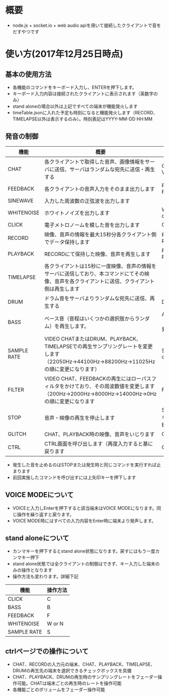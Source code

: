 # 概要
- node.js + socket.io + web audio apiを用いて接続したクライアントで音をだすやつです

# 使い方(2017年12月25日時点)
## 基本の使用方法
- 各機能のコマンドをキーボード入力し、ENTERを押下します。
- キーボード入力内容は接続されたクライアントに表示されます（英数字のみ）
- stand aloneの場合以外は上記ですべての端末が機能発火します
- timeTable.jsonに入れた予定も時刻になると機能発火します（RECORD、TIMELAPSE以外は表示するのみ）。時刻表記はYYYY-MM-DD HH:MM

## 発音の制御
 機能 | 概要 | 操作方法
----- | ---- | --------
CHAT | 各クライアントで取得した音声、画像情報をサーバに送信、サーバはランダムな宛先に送信・再生する | CHAT or VIDEOCHAT
FEEDBACK | 各クライアントの音声入力をそのまま出力します | FEEDBACK or FEED
SINEWAVE | 入力した周波数の正弦波を出力します | （数字を入力）
WHITENOISE | ホワイトノイズを出力します | WHITENOISE or NOISE
CLICK | 電子メトロノームを模した音を出力します | CLICK
RECORD | 映像、音声の情報を最大15秒分各クライアント側でデータ保持します | RECORD or REC
PLAYBACK | RECORDにて保持した映像、音声を再生します | PLAYBACK or PLAY
TIMELAPSE | 各クライアントは15秒に一度映像、音声の情報をサーバに送信しており、本コマンドにてその映像、音声を各クライアントに送信、クライアント側は再生します |
DRUM | ドラム音をサーバよりランダムな宛先に送信、再生する | DRUM
BASS | ベース音（音程はいくつかの選択肢からランダム）を再生します。 | ALT/CTRL（Enterなしで発音します）
SAMPLE RATE | VIDEO CHATまたはDRUM、PLAYBACK、TIMELAPSEでの再生サンプリングレートを変更します（22050Hz→44100Hz→88200Hz→11025Hzの順に変更になります） | SAMPLERATE or RATE
FILTER | VIDEO CHAT、FEEDBACKの再生にはローパスフィルタをかけており、その周波数値を変更します（200Hz→2000Hz→8000Hz→14000Hz→0Hzの順に変更になります | FILTER
STOP | 音声・映像の再生を停止します | STOP or ESCキー（ESCはEnter不要）
GLITCH | CHAT、PLAYBACK時の映像、音声をいじります | GLITCH
CTRL | CTRL画面を呼び出します（再度入力すると基に戻ります | CTRL

- 発生した音を止めるのはSTOPまたは発生時と同じコマンドを実行すれば止まります
- 前回実施したコマンドを呼び出すには上矢印キーを押下します


## VOICE MODEについて
- VOICEと入力しEnterを押下すると該当端末はVOICE MODEになります。同じ操作を繰り返すと戻ります。
- VOICE MODE時にはすべての入力内容をEnter時に端末より発声します。


## stand aloneについて
- カンマキーを押下するとstand alone状態になります。戻すにはもう一度カンマキー押下
- stand alone状態では全クライアントの制御はできず、キー入力した端末のみの操作となります
- 操作方法も変わります。詳細下記


機能 | 操作方法
----- | --------
CLICK | C
BASS | B
FEEDBACK | F
WHITENOISE | W or N
SAMPLE RATE | S


## ctrlページでの操作について
- CHAT、RECORDの入力元の端末、CHAT、PLAYBACK、TIMELAPSE、DRUMの再生先の端末を選択できるチェックボックスを具備
- CHAT、PLAYBACK、DRUMの再生時のサンプリングレートをフェーダー操作可能。CHATは端末ごとの再生時のレートを操作可能
- 各機能ごとのボリュームをフェーダー操作可能
